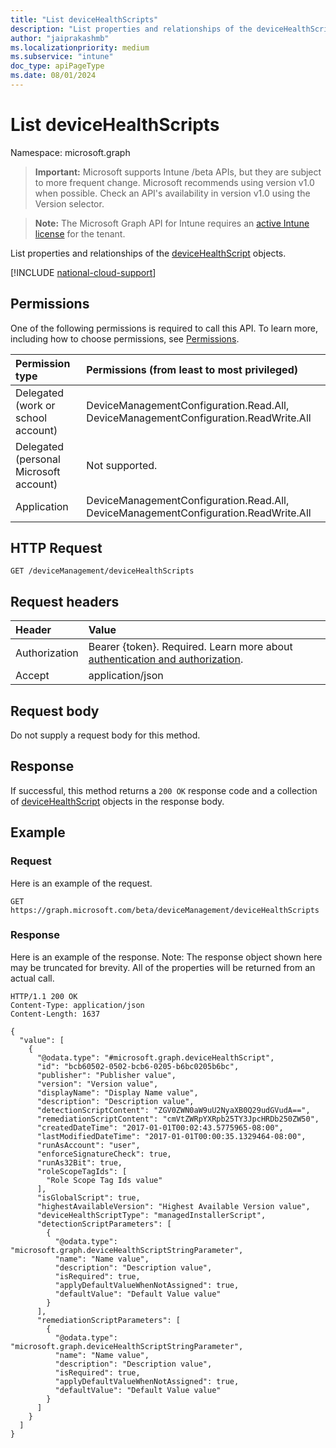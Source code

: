 ```yaml
---
title: "List deviceHealthScripts"
description: "List properties and relationships of the deviceHealthScript objects."
author: "jaiprakashmb"
ms.localizationpriority: medium
ms.subservice: "intune"
doc_type: apiPageType
ms.date: 08/01/2024
---
```


# List deviceHealthScripts

Namespace: microsoft.graph

> **Important:** Microsoft supports Intune /beta APIs, but they are subject to more frequent change. Microsoft recommends using version v1.0 when possible. Check an API's availability in version v1.0 using the Version selector.

> **Note:** The Microsoft Graph API for Intune requires an [active Intune license](https://go.microsoft.com/fwlink/?linkid=839381) for the tenant.

List properties and relationships of the [deviceHealthScript](../resources/intune-devices-devicehealthscript.md) objects.

[!INCLUDE [national-cloud-support](../../includes/all-clouds.md)]

## Permissions
One of the following permissions is required to call this API. To learn more, including how to choose permissions, see [Permissions](/graph/permissions-reference).

|Permission type|Permissions (from least to most privileged)|
|:---|:---|
|Delegated (work or school account)|DeviceManagementConfiguration.Read.All, DeviceManagementConfiguration.ReadWrite.All|
|Delegated (personal Microsoft account)|Not supported.|
|Application|DeviceManagementConfiguration.Read.All, DeviceManagementConfiguration.ReadWrite.All|

## HTTP Request
<!-- {
  "blockType": "ignored"
}
-->
```http
GET /deviceManagement/deviceHealthScripts
```

## Request headers
|Header|Value|
|:---|:---|
|Authorization|Bearer {token}. Required. Learn more about [authentication and authorization](/graph/auth/auth-concepts).|
|Accept|application/json|

## Request body
Do not supply a request body for this method.

## Response
If successful, this method returns a `200 OK` response code and a collection of [deviceHealthScript](../resources/intune-devices-devicehealthscript.md) objects in the response body.

## Example

### Request
Here is an example of the request.
```http
GET https://graph.microsoft.com/beta/deviceManagement/deviceHealthScripts
```

### Response
Here is an example of the response. Note: The response object shown here may be truncated for brevity. All of the properties will be returned from an actual call.
```http
HTTP/1.1 200 OK
Content-Type: application/json
Content-Length: 1637

{
  "value": [
    {
      "@odata.type": "#microsoft.graph.deviceHealthScript",
      "id": "bcb60502-0502-bcb6-0205-b6bc0205b6bc",
      "publisher": "Publisher value",
      "version": "Version value",
      "displayName": "Display Name value",
      "description": "Description value",
      "detectionScriptContent": "ZGV0ZWN0aW9uU2NyaXB0Q29udGVudA==",
      "remediationScriptContent": "cmVtZWRpYXRpb25TY3JpcHRDb250ZW50",
      "createdDateTime": "2017-01-01T00:02:43.5775965-08:00",
      "lastModifiedDateTime": "2017-01-01T00:00:35.1329464-08:00",
      "runAsAccount": "user",
      "enforceSignatureCheck": true,
      "runAs32Bit": true,
      "roleScopeTagIds": [
        "Role Scope Tag Ids value"
      ],
      "isGlobalScript": true,
      "highestAvailableVersion": "Highest Available Version value",
      "deviceHealthScriptType": "managedInstallerScript",
      "detectionScriptParameters": [
        {
          "@odata.type": "microsoft.graph.deviceHealthScriptStringParameter",
          "name": "Name value",
          "description": "Description value",
          "isRequired": true,
          "applyDefaultValueWhenNotAssigned": true,
          "defaultValue": "Default Value value"
        }
      ],
      "remediationScriptParameters": [
        {
          "@odata.type": "microsoft.graph.deviceHealthScriptStringParameter",
          "name": "Name value",
          "description": "Description value",
          "isRequired": true,
          "applyDefaultValueWhenNotAssigned": true,
          "defaultValue": "Default Value value"
        }
      ]
    }
  ]
}
```
